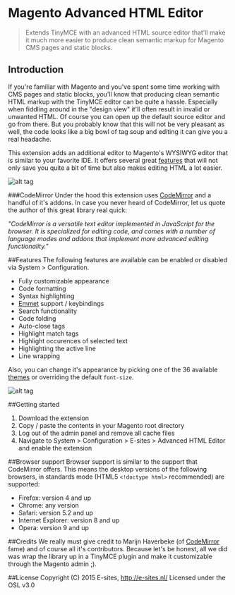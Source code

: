 Magento Advanced HTML Editor
====
<blockquote>
	<p>
		Extends TinyMCE with an advanced HTML source editor that'll make it much more easier to produce clean semantic markup for Magento CMS pages and static blocks.
	</p>
</blockquote>

## Introduction
If you're familiar with Magento and you've spent some time working with CMS pages and static blocks, you'll know that producing clean semantic HTML markup with the TinyMCE editor can be quite a hassle. Especially when fiddling around in the "design view" it'll often result in invalid or unwanted HTML. Of course you can open up the default source editor and go from there. But you probably know that this will not be very pleasant as well, the code looks like a big bowl of tag soup and editing it can give you a real headache.

This extension adds an additional editor to Magento's WYSIWYG editor that is similar to your favorite IDE. It offers several great <a href="#Features">features</a> that will not only save you quite a bit of time but also makes editing HTML a lot easier.

![alt tag](http://github.e-sites.nl/_img/editor-dialog.png)

###CodeMirror
Under the hood this extension uses <a href="https://codemirror.net/">CodeMirror</a> and a handful of it's addons. In case you never heard of CodeMirror, let us quote the author of this great library real quick:

<em>"CodeMirror is a versatile text editor implemented in JavaScript for the browser. It is specialized for editing code, and comes with a number of language modes and addons that implement more advanced editing functionality."</em>

##Features
The following features are available can be enabled or disabled via System > Configuration.

* Fully customizable appearance
* Code formatting
* Syntax highlighting
* <a href="http://emmet.io/" target="_blank">Emmet</a> support / keybindings
* Search functionality
* Code folding
* Auto-close tags
* Highlight match tags
* Highlight occurences of selected text
* Highlighting the active line
* Line wrapping

Also, you can change it's appearance by picking one of the 36 available <a href="https://codemirror.net/demo/theme.html">themes</a> or overriding the default `font-size`.

![alt tag](http://github.e-sites.nl/_img/extension-conf.png)

##Getting started
1. Download the extension
2. Copy / paste the contents in your Magento root directory
3. Log out of the admin panel and remove all cache files
4. Navigate to System > Configuration > E-sites > Advanced HTML Editor and enable the extension

##Browser support
Browser support is similar to the support that CodeMirror offers. This means the desktop versions of the following browsers, in standards mode (HTML5 `<!doctype html>` recommended) are supported:

* Firefox: version 4 and up
* Chrome: any version
* Safari: version 5.2 and up
* Internet Explorer: version 8 and up
* Opera: version 9 and up

##Credits
We really must give credit to Marijn Haverbeke (of <a href="https://codemirror.net/">CodeMirror</a> fame) and of course all it's contributors. Because let's be honest, all we did was wrap the library up in a TinyMCE plugin and make it customizable through the Magento admin ;).

##License
Copyright (C) 2015 E-sites, <a href="http://www.e-sites.nl/">http://e-sites.nl/</a> Licensed under the OSL v3.0
